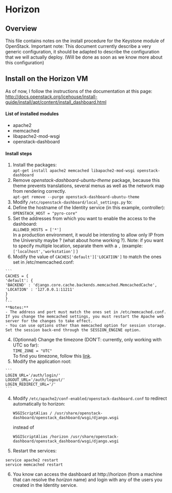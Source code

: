 # Horizon

## Overview

This file contains notes on the install procedure for the Keystone module of OpenStack.
Important note: This document currently describe a very generic configuration, it should be adapted to describe the configuration that we will actually deploy. (Will be done as soon as we know more about this configuration)

## Install on the Horizon VM

As of now, I follow the instructions of the documentation at this page:  
http://docs.openstack.org/icehouse/install-guide/install/apt/content/install_dashboard.html

#### List of installed modules
- apache2
- memcached
- libapache2-mod-wsgi
- openstack-dashboard

#### Install steps
1. Install the packages:  
  `apt-get install apache2 memcached libapache2-mod-wsgi openstack-dashboard`
2. Remove _openstack-dashboard-ubuntu-theme_ package, because this theme prevents translations, several menus as well as the network map from rendering correctly.  
  `apt-get remove --purge openstack-dashboard-ubuntu-theme`
3. Modify `/etc/openstack-dashboard/local_settings.py` to:
  1. Define the hostname of the Identity service (in this example, controller):  
    `OPENSTACK_HOST = "pyro-core"`
  2. Set the addresses from which you want to enable the access to the dashboard:  
    `ALLOWED_HOSTS = ['*']`  
    In a production environment, it would be intersting to allow only IP from the University maybe ? (what about home working ?). Note: if you want to specify multiple location, separate them with a `,` (example: `['localhost','workstation']` )
  3. Modify the value of `CACHES['default']['LOCATION']` to match the ones set in /etc/memcached.conf:
    
    ```
    CACHES = {
    'default': {
    'BACKEND' : 'django.core.cache.backends.memcached.MemcachedCache',
    'LOCATION' : '127.0.0.1:11211'
    }
    }
    ```  
    **Notes:**  
    - The address and port must match the ones set in /etc/memcached.conf. If you change the memcached settings, you must restart the Apache web server for the changes to take effect.
    - You can use options other than memcached option for session storage. Set the session back-end through the SESSION_ENGINE option.
  4. (Optionnal) Change the timezone (DON'T: currently, only working with UTC so far):  
    `TIME_ZONE = "UTC"`  
    To find you timezone, follow this [link](http://en.wikipedia.org/wiki/List_of_tz_database_time_zones).
  5. Modify the application root:

    ```
    LOGIN_URL='/auth/login/'
    LOGOUT_URL='/auth/logout/'
    LOGIN_REDIRECT_URL='/'
    ```
4. Modify `/etc/apache2/conf-enabled/openstack-dashboard.conf` to redirect automatically to horizon:

    ```
    WSGIScriptAlias / /usr/share/openstack-dashboard/openstack_dashboard/wsgi/django.wsgi
    ```
    instead of
    ```
    WSGIScriptAlias /horizon /usr/share/openstack-dashboard/openstack_dashboard/wsgi/django.wsgi
    ```
5. Restart the services:
  
  ```
  service apache2 restart
  service memcached restart
  ```
6. You know can access the dashboard at http://horizon (from a machine that can resolve the _horizon_ name) and login with any of the users you created in the Identity service.
